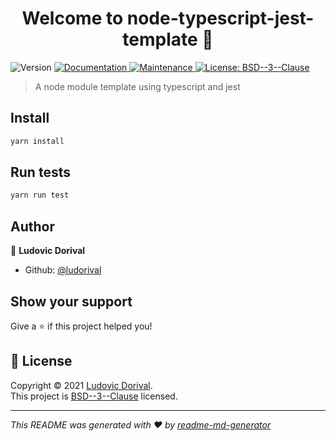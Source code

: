 <h1 align="center">Welcome to node-typescript-jest-template 👋</h1>
<p>
  <img alt="Version" src="https://img.shields.io/badge/version-0.0.1-blue.svg?cacheSeconds=2592000" />
  <a href="https://github.com/ludorival/node-typescript-jest-template#readme" target="_blank">
    <img alt="Documentation" src="https://img.shields.io/badge/documentation-yes-brightgreen.svg" />
  </a>
  <a href="https://github.com/ludorival/node-typescript-jest-template/graphs/commit-activity" target="_blank">
    <img alt="Maintenance" src="https://img.shields.io/badge/Maintained%3F-yes-green.svg" />
  </a>
  <a href="https://github.com/ludorival/node-typescript-jest-template/blob/master/LICENSE" target="_blank">
    <img alt="License: BSD--3--Clause" src="https://img.shields.io/github/license/ludorival/node-typescript-jest-template" />
  </a>
</p>

> A node module template using typescript and jest

## Install

```sh
yarn install
```

## Run tests

```sh
yarn run test
```

## Author

👤 **Ludovic Dorival**

* Github: [@ludorival](https://github.com/ludorival)

## Show your support

Give a ⭐️ if this project helped you!

## 📝 License

Copyright © 2021 [Ludovic Dorival](https://github.com/ludorival).<br />
This project is [BSD--3--Clause](https://github.com/ludorival/node-typescript-jest-template/blob/master/LICENSE) licensed.

***
_This README was generated with ❤️ by [readme-md-generator](https://github.com/kefranabg/readme-md-generator)_